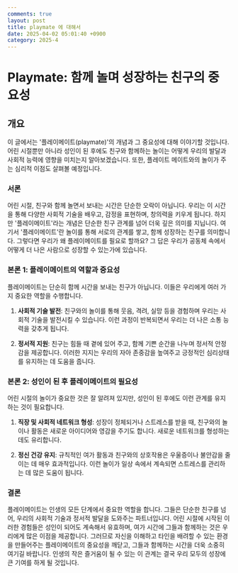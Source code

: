 ```yaml
---
comments: true
layout: post
title: playmate 에 대해서
date: 2025-04-02 05:01:40 +0900
category: 2025-4
---
```


# Playmate: 함께 놀며 성장하는 친구의 중요성

## 개요
이 글에서는 '플레이메이트(playmate)'의 개념과 그 중요성에 대해 이야기할 것입니다. 어린 시절뿐만 아니라 성인이 된 후에도 친구와 함께하는 놀이는 어떻게 우리의 발달과 사회적 능력에 영향을 미치는지 알아보겠습니다. 또한, 플레이트 메이트와의 놀이가 주는 심리적 이점도 살펴볼 예정입니다.

### 서론
어린 시절, 친구와 함께 놀면서 보내는 시간은 단순한 오락이 아닙니다. 우리는 이 시간을 통해 다양한 사회적 기술을 배우고, 감정을 표현하며, 창의력을 키우게 됩니다. 하지만 '플레이메이트'라는 개념은 단순한 친구 관계를 넘어 더욱 깊은 의미를 지닙니다. 여기서 '플레이메이트'란 놀이를 통해 서로의 관계를 쌓고, 함께 성장하는 친구를 의미합니다. 그렇다면 우리가 왜 플레이메이트를 필요로 할까요? 그 답은 우리가 공동체 속에서 어떻게 더 나은 사람으로 성장할 수 있는가에 있습니다.

### 본론 1: 플레이메이트의 역할과 중요성
플레이메이트는 단순히 함께 시간을 보내는 친구가 아닙니다. 이들은 우리에게 여러 가지 중요한 역할을 수행합니다. 

1. **사회적 기술 발전**: 친구와의 놀이를 통해 웃음, 격려, 실망 등을 경험하며 우리는 사회적 기술을 발전시킬 수 있습니다. 이런 과정이 반복되면서 우리는 더 나은 소통 능력을 갖추게 됩니다.

2. **정서적 지원**: 친구는 힘들 때 곁에 있어 주고, 함께 기쁜 순간을 나누며 정서적 안정감을 제공합니다. 이러한 지지는 우리의 자아 존중감을 높여주고 긍정적인 심리상태를 유지하는 데 도움을 줍니다.

### 본론 2: 성인이 된 후 플레이메이트의 필요성
어린 시절의 놀이가 중요한 것은 잘 알려져 있지만, 성인이 된 후에도 이런 관계를 유지하는 것이 필요합니다. 

1. **직장 및 사회적 네트워크 형성**: 성장이 정체되거나 스트레스를 받을 때, 친구와의 놀이나 활동은 새로운 아이디어와 영감을 주기도 합니다. 새로운 네트워크를 형성하는 데도 유리합니다.

2. **정신 건강 유지**: 규칙적인 여가 활동과 친구와의 상호작용은 우울증이나 불안감을 줄이는 데 매우 효과적입니다. 이런 놀이가 일상 속에서 계속되면 스트레스를 관리하는 데 많은 도움이 됩니다.

### 결론
플레이메이트는 인생의 모든 단계에서 중요한 역할을 합니다. 그들은 단순한 친구를 넘어, 우리의 사회적 기술과 정서적 발달을 도와주는 파트너입니다. 어린 시절에 시작된 이러한 경험들은 성인이 되어도 계속해서 유효하며, 여가 시간에 그들과 함께하는 것은 우리에게 많은 이점을 제공합니다. 그러므로 자신을 이해하고 타인을 배려할 수 있는 환경을 만들어주는 플레이메이트의 중요성을 깨닫고, 그들과 함께하는 시간을 더욱 소중히 여기길 바랍니다. 인생의 작은 즐거움이 될 수 있는 이 관계는 결국 우리 모두의 성장에 큰 기여를 하게 될 것입니다.